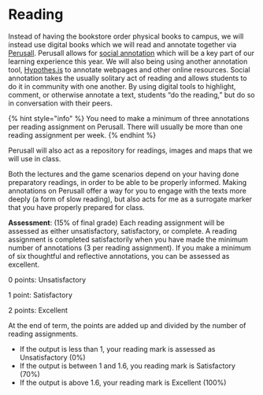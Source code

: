 # Reading

Instead of having the bookstore order physical books to campus, we will instead use digital books which we will read and annotate together via [Perusall](../../digital-tools/perusall/).  Perusall allows for [social annotation](http://www.grandviewcetl.org/tools-for-teaching-social-annotation/) which will be a key part of our learning experience this year. We will also being using another annotation tool, [Hypothes.is](../../digital-tools/hypothes.is.md) to annotate webpages and other online resources. Social annotation takes the usually solitary act of reading and allows students to do it in community with one another. By using digital tools to highlight, comment, or otherwise annotate a text, students “do the reading,” but do so in conversation with their peers.

{% hint style="info" %}
You need to make a minimum of three annotations per reading assignment on Perusall. There will usually be more than one reading assignment per week.&#x20;
{% endhint %}

Perusall will also act as a repository for readings, images and maps that we will use in class.&#x20;

Both the lectures and the game scenarios depend on your having done preparatory readings, in order to be able to be properly informed. Making annotations on Perusall offer a way for you to engage with the texts more deeply (a form of slow reading), but also acts for me as a surrogate marker that you have properly prepared for class.&#x20;

**Assessment**: (15% of final grade) Each reading assignment will be assessed as either unsatisfactory, satisfactory,  or complete. A reading assignment is completed satisfactorily when you have made the minimum number of annotations (3 per reading assignment). If you make a minimum of six thoughtful and reflective annotations, you can be assessed as excellent.&#x20;

0 points: Unsatisfactory

1 point: Satisfactory

2 points: Excellent

At the end of term, the points are added up and divided by the number of reading assignments.&#x20;

* If the output is less than 1, your reading mark is assessed as Unsatisfactory (0%)
* If the output is between 1 and 1.6, you reading mark is Satisfactory (70%)
* If the output is above 1.6, your reading mark is Excellent (100%)



###

